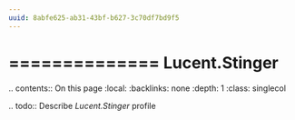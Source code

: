 ```yaml
---
uuid: 8abfe625-ab31-43bf-b627-3c70df7bd9f5
---
```



==============
Lucent.Stinger
==============

.. contents:: On this page
    :local:
    :backlinks: none
    :depth: 1
    :class: singlecol

.. todo::
    Describe *Lucent.Stinger* profile

